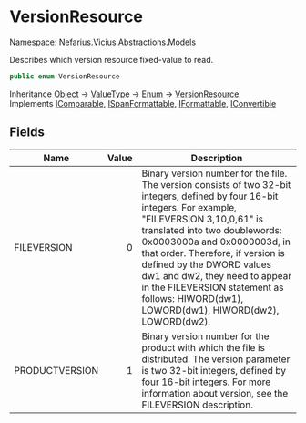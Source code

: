 # VersionResource

Namespace: Nefarius.Vicius.Abstractions.Models

Describes which version resource fixed-value to read.

```csharp
public enum VersionResource
```

Inheritance [Object](https://docs.microsoft.com/en-us/dotnet/api/system.object) → [ValueType](https://docs.microsoft.com/en-us/dotnet/api/system.valuetype) → [Enum](https://docs.microsoft.com/en-us/dotnet/api/system.enum) → [VersionResource](./nefarius.vicius.abstractions.models.versionresource.md)<br>
Implements [IComparable](https://docs.microsoft.com/en-us/dotnet/api/system.icomparable), [ISpanFormattable](https://docs.microsoft.com/en-us/dotnet/api/system.ispanformattable), [IFormattable](https://docs.microsoft.com/en-us/dotnet/api/system.iformattable), [IConvertible](https://docs.microsoft.com/en-us/dotnet/api/system.iconvertible)

## Fields

| Name | Value | Description |
| --- | --: | --- |
| FILEVERSION | 0 | Binary version number for the file. The version consists of two 32-bit integers, defined by four 16-bit integers. For example, "FILEVERSION 3,10,0,61" is translated into two doublewords: 0x0003000a and 0x0000003d, in that order. Therefore, if version is defined by the DWORD values dw1 and dw2, they need to appear in the FILEVERSION statement as follows: HIWORD(dw1), LOWORD(dw1), HIWORD(dw2), LOWORD(dw2). |
| PRODUCTVERSION | 1 | Binary version number for the product with which the file is distributed. The version parameter is two 32-bit integers, defined by four 16-bit integers. For more information about version, see the FILEVERSION description. |
